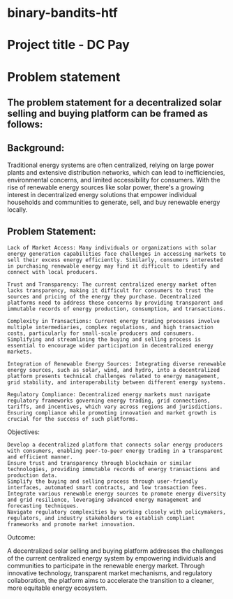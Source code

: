 # binary-bandits-htf

# Project title - DC Pay

# Problem statement

## The problem statement for a decentralized solar selling and buying platform can be framed as follows:

## Background:
Traditional energy systems are often centralized, relying on large power plants and extensive distribution networks, which can lead to inefficiencies, environmental concerns, and limited accessibility for consumers. With the rise of renewable energy sources like solar power, there's a growing interest in decentralized energy solutions that empower individual households and communities to generate, sell, and buy renewable energy locally.

## Problem Statement:

    Lack of Market Access: Many individuals or organizations with solar energy generation capabilities face challenges in accessing markets to sell their excess energy efficiently. Similarly, consumers interested in purchasing renewable energy may find it difficult to identify and connect with local producers.

    Trust and Transparency: The current centralized energy market often lacks transparency, making it difficult for consumers to trust the sources and pricing of the energy they purchase. Decentralized platforms need to address these concerns by providing transparent and immutable records of energy production, consumption, and transactions.

    Complexity in Transactions: Current energy trading processes involve multiple intermediaries, complex regulations, and high transaction costs, particularly for small-scale producers and consumers. Simplifying and streamlining the buying and selling process is essential to encourage wider participation in decentralized energy markets.

    Integration of Renewable Energy Sources: Integrating diverse renewable energy sources, such as solar, wind, and hydro, into a decentralized platform presents technical challenges related to energy management, grid stability, and interoperability between different energy systems.

    Regulatory Compliance: Decentralized energy markets must navigate regulatory frameworks governing energy trading, grid connections, tariffs, and incentives, which vary across regions and jurisdictions. Ensuring compliance while promoting innovation and market growth is crucial for the success of such platforms.

Objectives:

    Develop a decentralized platform that connects solar energy producers with consumers, enabling peer-to-peer energy trading in a transparent and efficient manner.
    Ensure trust and transparency through blockchain or similar technologies, providing immutable records of energy transactions and production data.
    Simplify the buying and selling process through user-friendly interfaces, automated smart contracts, and low transaction fees.
    Integrate various renewable energy sources to promote energy diversity and grid resilience, leveraging advanced energy management and forecasting techniques.
    Navigate regulatory complexities by working closely with policymakers, regulators, and industry stakeholders to establish compliant frameworks and promote market innovation.

Outcome:

A decentralized solar selling and buying platform addresses the challenges of the current centralized energy system by empowering individuals and communities to participate in the renewable energy market. Through innovative technology, transparent market mechanisms, and regulatory collaboration, the platform aims to accelerate the transition to a cleaner, more equitable energy ecosystem.